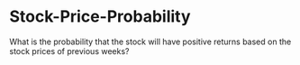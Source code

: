 # Stock-Price-Probability

What is the probability that the stock will have positive returns based on the stock prices of previous weeks? 
